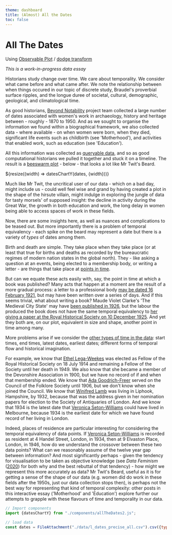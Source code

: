 ```yaml
---
theme: dashboard
title: (Almost) All the Dates
toc: false
---
```



# All The Dates

Using [Observable Plot](https://observablehq.com/plot/) / [dodge transform](https://observablehq.com/plot/transforms/dodge)

*This is a work-in-progress data essay*

Historians study change over time. We care about temporality. We consider what came before and what came after. We note the relationship between when things occured in our topic of discrete study, Braudel's proverbial surface ripples, and the longue duree of societal, cultural, demographic, geological, and climatological time.

As good historians, [Beyond Notability](https://beyondnotability.org/) project team collected a large number of dates associated with women's work in archaeology, history and heritage between - roughly - 1870 to 1950. And as we sought to organise the information we found within a biographical framework, we also collected data - where available - on when women were born, when they died, significant life events such as childbirth (see 'Motherhood'), and activities that enabled work, such as education (see 'Education').

All this information was collected as [queryable data](beyond-notability.wikibase.cloud/), and so as good computational historians we pulled it together and stuck it on a timeline. The result is a [beeswarm plot](https://observablehq.com/@d3/beeswarm/2) - below - that looks a lot like Mr Twit's Beard.

<div class="grid grid-cols-1">
  <div class="card">
    ${resize((width) => datesChartY(dates, {width}))}
  </div>
</div>

Much like Mr Twit, the uncritical user of our data - which on a bad day, might include us - could well feel wise and grand by having created a plot in the shape of the hirsute villain, might indulge in exploring the jungle of data for tasty morsels' of supposed insight: the decline in activity during the Great War, the growth in both education and work, the long delay in women being able to access spaces of work in these fields.

Now, there are some insights here, as well as nuances and complications to be teased out. But more importantly there is a problem of temporal equivalency - each spike on the beard may represent a date but there is a variety of *types* of dates among them.

Birth and death are simple. They take place when they take place (or at least that true for births and deaths as recorded by the bureaucratic regimes of modern nation states in the global north). They - like asking a question at an events, being elected to a membership body, or writing a letter - are things that take place at [points in time](https://beyond-notability.wikibase.cloud/wiki/Property:P1).

But can we equate these acts easily with, say, the point in time at which a book was published? Many acts that happen at a moment are the result of a more gradual process: a letter to a professional body [may be dated 16 February 1921](https://beyond-notability.wikibase.cloud/wiki/Item:Q577), but may have been written over a series of days. And if this seems trivial, what about writing a book? Maude Violet Clarke's 'The Medieval City State' may have [been published in 1926](https://beyond-notability.wikibase.cloud/wiki/Item:Q381), but the labour the produced the book does not have the same temporal equivalency to [her giving a paper at the Royal Historical Society on 10 December 1925](https://beyond-notability.wikibase.cloud/wiki/Item:Q374). And yet they both are, on our plot, equivalent in size and shape, another point in time among many.

More problems arise if we consider the [other types of time in the data](https://beyond-notability.wikibase.cloud/wiki/Special:WhatLinksHere/Item:Q94): start times, end times, latest dates, earliest dates; different forms of temporal flow and historical imagination.

For example, we know that [Ethel Lega-Weekes](https://beyond-notability.wikibase.cloud/wiki/Item:Q954) was elected as Fellow of the Royal Historical Society on 18 July 1914 and remaining a Fellow of the Society until her death in 1949. We also know that she became a member of the Devonshire Association in 1900, but we have no record of if and when that membership ended. We know that [Ada Goodrich-Freer](https://beyond-notability.wikibase.cloud/wiki/Item:Q747) served on the Council of the Folklore Society until 1906, but we don't know when she joined the Council. We know that [Winifred Lamb](https://beyond-notability.wikibase.cloud/wiki/Item:Q238) was living in Liphook, Hampshire, by 1932, because that was the address given in her nomination papers for election to the Society of Antiquaries of London. And we know that 1934 is the latest date that [Veronica Seton-Williams](https://beyond-notability.wikibase.cloud/wiki/Item:Q1176) could have lived in Melbourne, because 1934 is the earliest date for which we have found record of her living in London.

Indeed, places of residence are particular interesting for considering the temporal equivalency of data points. If [Veronica Seton-Williams](https://beyond-notability.wikibase.cloud/wiki/Item:Q1176) is recorded as resident at 4 Handel Street, London, in 1934, then at 9 Elvaston Place, London, in 1946, how do we understand the crossover between these two data points? What can we reasonably assume of the twelve year gap between information? And most significantly perhaps - given the tendency for visualisation to be taken as objective knowledge (see *Data Feminism* ([2020](https://data-feminism.mitpress.mit.edu/pub/5evfe9yd/release/5)) for both why and the best rebuttal of that tendency) - how might we represent this more accurately as data? Mr Twit's Beard, useful as it is for getting a sense of the shape of our data (e.g. women did do work in these fields after the 1950s, just our data collection stops then), is perhaps not the best way for representing that kind of temporal complexity: other posts in this interactive essay ('Motherhood' and 'Education') explore further our attempts to grapple with these flavours of time and temporality in our data.



```js
// Import components
import {datesChartY} from "./components/allTheDates2.js";
```

```js
// load data
const dates = FileAttachment("./data/l_dates_precise_all.csv").csv({typed: true});
```

<!-- 
data variables
precise
"person"          "personLabel"     
"date"            "year"    "month"           "day"             "m"              
"nice_date"       
"date_precision"  "date_certainty" 
"date_label"      "date_level"      "date_string"    "qual_date_prop" 
"date_propLabel" "date_prop"   "prop_label"     "category"         
"prop_valueLabel"  "prop_value" 
"s"  
-->

